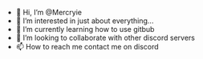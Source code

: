 - 👋 Hi, I’m @Mercryie
- 👀 I’m interested in just about everything...
- 🌱 I’m currently learning how to use gitbub
- 💞️ I’m looking to collaborate with other discord servers
- 📫 How to reach me contact me on discord

<!---
Mercryie/Mercryie is a ✨ special ✨ repository because its `README.md` (this file) appears on your GitHub profile.
You can click the Preview link to take a look at your changes.
--->
